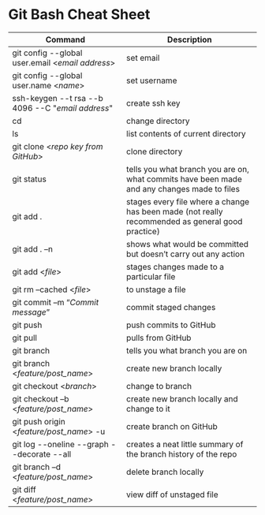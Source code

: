 # Git Bash Cheat Sheet


**Command** | **Description**
------------- | -------------
git config --global user.email <_email address_> | set email
git config --global user.name <_name_> | set username
ssh-keygen --t rsa --b 4096 --C "_email address_" | create ssh key
cd | change directory
ls | list contents of current directory
git clone <_repo key from GitHub_> | clone directory
git status | tells you what branch you are on, what commits have been made and any changes made to files
git add . | stages every file where a change has been made (not really recommended as general good practice)
git add . –n | shows what would be committed but doesn’t carry out any action
git add <_file_> | stages changes made to a particular file
git rm –cached <_file_> | to unstage a file
git commit –m “_Commit message_” | commit staged changes
git push | push commits to GitHub
git pull | pulls from GitHub
git branch | tells you what branch you are on
git branch <_feature/post_name_> | create new branch locally
git checkout <_branch_>	 | change to branch
git checkout –b <_feature/post_name_> | create new branch locally and change to it
git push origin <_feature/post_name_> -u | create branch on GitHub
git log --oneline --graph --decorate --all | creates a neat little summary of the branch history of the repo
git branch –d <_feature/post_name_> | delete branch locally
git diff <_feature/post_name_> | view diff of unstaged file
